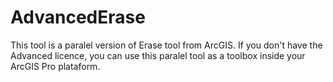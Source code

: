 # AdvancedErase
This tool is a paralel version of Erase tool from ArcGIS. If you don't have the Advanced licence, you can use this paralel tool as a toolbox inside your ArcGIS Pro plataform.
